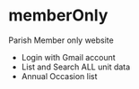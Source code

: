 # memberOnly
Parish Member only website

- Login with Gmail account
- List and Search ALL unit data
- Annual Occasion list

